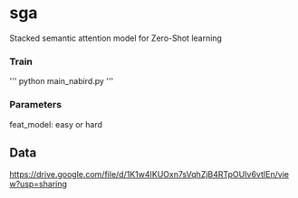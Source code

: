 # sga
Stacked semantic attention model for Zero-Shot learning

### Train
'''
python main_nabird.py
'''
### Parameters
feat_model: easy or hard

## Data
https://drive.google.com/file/d/1K1w4IKUOxn7sVqhZjB4RTpOUIv6vtIEn/view?usp=sharing
